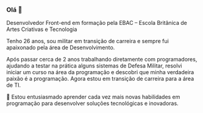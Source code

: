 ### Olá 👋 

Desenvolvedor Front-end em formação pela EBAC – Escola Britânica de Artes Criativas e Tecnologia

Tenho 26 anos, sou militar em transição de carreira e sempre fui apaixonado pela área de Desenvolvimento.

Após passar cerca de 2 anos trabalhando diretamente com programadores, ajudando a testar na prática alguns sistemas de Defesa Militar, resolvi iniciar um curso na área da programação e descobri que minha verdadeira paixão é a programação. Agora estou em transição de carreira para a área de TI.

🌱 Estou entusiasmado aprender cada vez mais novas habilidades em programação para desenvolver soluções tecnológicas e inovadoras.







<!--
**daviirb/daviirb** is a ✨ _special_ ✨ repository because its `README.md` (this file) appears on your GitHub profile.

Here are some ideas to get you started:

- 🔭 I’m currently working on ...
- 🌱 I’m currently learning ...
- 👯 I’m looking to collaborate on ...
- 🤔 I’m looking for help with ...
- 💬 Ask me about ...
- 📫 How to reach me: ...
- 😄 Pronouns: ...
- ⚡ Fun fact: ...
-->
